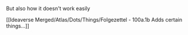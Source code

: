 But also how it doesn't work easily

[[Ideaverse Merged/Atlas/Dots/Things/Folgezettel - 100a.1b Adds certain things...]]